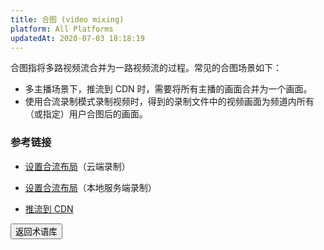 ```yaml
---
title: 合图 (video mixing)
platform: All Platforms
updatedAt: 2020-07-03 18:18:19
---
```


合图指将多路视频流合并为一路视频流的过程。常见的合图场景如下：

- 多主播场景下，推流到 CDN 时，需要将所有主播的画面合并为一个画面。
- 使用合流录制模式录制视频时，得到的录制文件中的视频画面为频道内所有（或指定）用户合图后的画面。

### 参考链接

- [设置合流布局](https://docs.agora.io/cn/cloud-recording/cloud_recording_layout?platform=Linux)（云端录制）

- [设置合流布局](https://docs.agora.io/cn/Recording/recording_layout?platform=Linux)（本地服务端录制）

- [推流到 CDN](https://docs.agora.io/cn/Interactive%20Broadcast/cdn_streaming_android?platform=Android)

<a href="./terms"><button>返回术语库</button></a>
